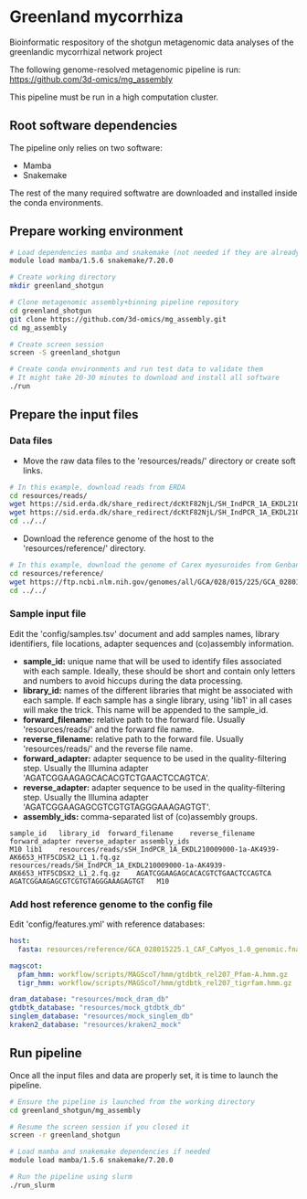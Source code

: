 # Greenland mycorrhiza
Bioinformatic respository of the shotgun metagenomic data analyses of the greenlandic mycorrhizal network project

The following genome-resolved metagenomic pipeline is run: https://github.com/3d-omics/mg_assembly

This pipeline must be run in a high computation cluster. 

## Root software dependencies
The pipeline only relies on two software:

- Mamba
- Snakemake

The rest of the many required softwatre are downloaded and installed inside the conda environments.

## Prepare working environment

```sh
# Load dependencies mamba and snakemake (not needed if they are already installed in root)
module load mamba/1.5.6 snakemake/7.20.0

# Create working directory
mkdir greenland_shotgun

# Clone metagenomic assembly+binning pipeline repository
cd greenland_shotgun
git clone https://github.com/3d-omics/mg_assembly.git
cd mg_assembly

# Create screen session 
screen -S greenland_shotgun

# Create conda environments and run test data to validate them
# It might take 20-30 minutes to download and install all software
./run
```

## Prepare the input files

### Data files
- Move the raw data files to the 'resources/reads/' directory or create soft links.

```sh
# In this example, download reads from ERDA
cd resources/reads/
wget https://sid.erda.dk/share_redirect/dcKtF82NjL/SH_IndPCR_1A_EKDL210009000-1a-AK4939-AK6653_HTF5CDSX2_L1_1.fq.gz
wget https://sid.erda.dk/share_redirect/dcKtF82NjL/SH_IndPCR_1A_EKDL210009000-1a-AK4939-AK6653_HTF5CDSX2_L1_2.fq.gz
cd ../../
```
  
- Download the reference genome of the host to the 'resources/reference/' directory.

```sh
# In this example, download the genome of Carex myosuroides from Genbank
cd resources/reference/
wget https://ftp.ncbi.nlm.nih.gov/genomes/all/GCA/028/015/225/GCA_028015225.1_CAF_CaMyos_1.0/GCA_028015225.1_CAF_CaMyos_1.0_genomic.fna.gz
cd ../../
```
### Sample input file
Edit the 'config/samples.tsv' document and add samples names, library identifiers, file locations, adapter sequences and (co)assembly information.

- **sample_id:** unique name that will be used to identify files associated with each sample. Ideally, these should be short and contain only letters and numbers to avoid hiccups during the data processing.
- **library_id:** names of the different libraries that might be associated with each sample. If each sample has a single library, using 'lib1' in all cases will make the trick. This name will be appended to the sample_id.
- **forward_filename:** relative path to the forward file. Usually 'resources/reads/' and the forward file name.
- **reverse_filename:** relative path to the forward file. Usually 'resources/reads/' and the reverse file name.
- **forward_adapter:** adapter sequence to be used in the quality-filtering step. Usually the Illumina adapter 'AGATCGGAAGAGCACACGTCTGAACTCCAGTCA'.
- **reverse_adapter:** adapter sequence to be used in the quality-filtering step. Usually the Illumina adapter 'AGATCGGAAGAGCGTCGTGTAGGGAAAGAGTGT'.
- **assembly_ids:** comma-separated list of (co)assembly groups.

```tsv
sample_id	library_id	forward_filename	reverse_filename	forward_adapter	reverse_adapter	assembly_ids
M10	lib1	resources/reads/sSH_IndPCR_1A_EKDL210009000-1a-AK4939-AK6653_HTF5CDSX2_L1_1.fq.gz	resources/reads/SH_IndPCR_1A_EKDL210009000-1a-AK4939-AK6653_HTF5CDSX2_L1_2.fq.gz	AGATCGGAAGAGCACACGTCTGAACTCCAGTCA	AGATCGGAAGAGCGTCGTGTAGGGAAAGAGTGT	M10
```

### Add host reference genome to the config file
Edit 'config/features.yml' with reference databases:

```yaml
host:
  fasta: resources/reference/GCA_028015225.1_CAF_CaMyos_1.0_genomic.fna.gz #this is the line that has been changed

magscot:
  pfam_hmm: workflow/scripts/MAGScoT/hmm/gtdbtk_rel207_Pfam-A.hmm.gz
  tigr_hmm: workflow/scripts/MAGScoT/hmm/gtdbtk_rel207_tigrfam.hmm.gz

dram_database: "resources/mock_dram_db"
gtdbtk_database: "resources/mock_gtdbtk_db"
singlem_database: "resources/mock_singlem_db"
kraken2_database: "resources/kraken2_mock"
```

## Run pipeline
Once all the input files and data are properly set, it is time to launch the pipeline.
```sh
# Ensure the pipeline is launched from the working directory
cd greenland_shotgun/mg_assembly

# Resume the screen session if you closed it
screen -r greenland_shotgun

# Load mamba and snakemake dependencies if needed
module load mamba/1.5.6 snakemake/7.20.0

# Run the pipeline using slurm
./run_slurm
```
